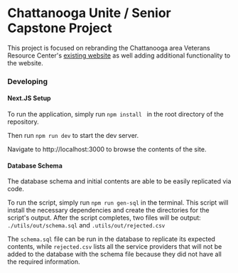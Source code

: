 # Chattanooga Unite / Senior Capstone Project

This project is focused on rebranding the Chattanooga area Veterans Resource Center's [existing website](https://setnvets.org) as well adding additional functionality to the website.



### Developing
#### Next.JS Setup
To run the application, simply run ```npm install ``` in the root directory of the repository.  

Then run ```npm run dev``` to start the dev server.

Navigate to http://localhost:3000 to browse the contents of the site.

#### Database Schema
The database schema and initial contents are able to be easily replicated via code.

To run the script, simply run ```npm run gen-sql``` in the terminal. This script will install the necessary dependencies and create the directories for the script's output. After the script completes, two files will be output: ```./utils/out/schema.sql``` and ```.utils/out/rejected.csv```

The ```schema.sql``` file can be run in the database to replicate its expected contents, while ```rejected.csv``` lists all the service providers that will not be added to the database with the schema file because they did not have all the required information.
